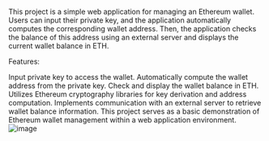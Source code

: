 This project is a simple web application for managing an Ethereum wallet. Users can input their private key, and the application automatically computes the corresponding wallet address. Then, the application checks the balance of this address using an external server and displays the current wallet balance in ETH.

Features:

Input private key to access the wallet.
Automatically compute the wallet address from the private key.
Check and display the wallet balance in ETH.
Utilizes Ethereum cryptography libraries for key derivation and address computation.
Implements communication with an external server to retrieve wallet balance information.
This project serves as a basic demonstration of Ethereum wallet management within a web application environment.
![image](https://github.com/Roneviy/ecdsa-node/assets/147179910/d56c2a42-2969-416e-92a4-6b7d8fe3ae15)
